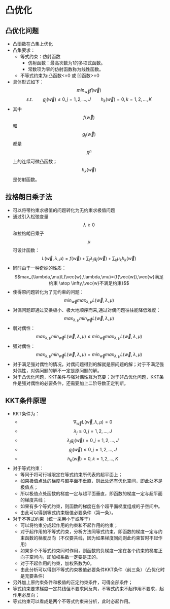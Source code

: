 # 凸优化

## **凸优化问题**

* 凸函数在凸集上优化
* 凸集要求：
  * 等式约束：仿射函数
    * 仿射函数：最高次数为1的多项式函数。
    * 常数项为零的仿射函数称为线性函数。
  * 不等式约束为:凸函数<=0 或 凹函数>=0
* 具体形式如下： $$min_{\vec{w}}f(\vec{w})$$ $$s.t.\qquad g_j(\vec{w})\le0,j=1,2,...,J\qquad h_k(\vec{w})=0,k=1,2,...,K$$
* 其中$$f(\vec{w})$$和$$g_j(\vec{w})$$都是$$R^n$$上的连续可微凸函数；$$h_k(\vec{w})$$是仿射函数。

## **拉格朗日乘子法**

* 可以将带约束求极值的问题转化为无约束求极值问题
* 通过引入松弛变量$$\lambda\ge0$$和拉格朗日乘子$$\mu$$可设计函数： $$L(\vec{w},\lambda,\mu)=f(\vec{w})+\sum_j\lambda_jg_j(\vec{w})+\sum_k\mu_kh_k(\vec{w})$$
* 同时由于一种奇妙的性质： $$max_{\lambda,\mu}L(\vec{w},\lambda,\mu)={f(\vec{w}),\vec{w}满足约束 \atop \infty,\vec{w}不满足约束}$$
* 使得原问题转化为了无约束的问题： $$min_{\vec{w}}max_{\lambda,\mu}L(\vec{w},\lambda,\mu)$$
* 对偶问题即通过交换极小、极大地顺序而来,通过对偶问题往往能降低难度： $$max_{\lambda,\mu}min_{\vec{w}}L(\vec{w},\lambda,\mu)$$
* 弱对偶性： $$max_{\lambda,\mu}min_{\vec{w}}L(\vec{w},\lambda,\mu)\le min_{\vec{w}}max_{\lambda,\mu}L(\vec{w},\lambda,\mu)$$
* 强对偶性： $$max_{\lambda,\mu}min_{\vec{w}}L(\vec{w},\lambda,\mu)=min_{\vec{w}}max_{\lambda,\mu}L(\vec{w},\lambda,\mu)$$
* 对于满足强对偶性的情况，对偶问题得到的解就是原问题的解；对于不满足强对偶性，对偶问题的解不一定是原问题的解。
* 对于凸优化问题，KKT条件与强对偶性互为充要；对于非凸优化问题，KKT条件是强对偶性的必要条件，还需要加上二阶导数正定判断。

## **KKT条件原理**

* KKT条件为：
  * $$\nabla_{\vec{w}}{L(\vec{w},\lambda,\mu)}=0$$
  * $$\lambda_j\ge 0,j=1,2,...,J$$
  * $$\lambda_jg_j(\vec{w})=0,j=1,2,...,J$$
  * $$g_j(\vec{w})\le0,j=1,2,...,J$$
  * $$h_k(\vec{w})=0,k=1,2,...,K$$
* 对于等式约束：
  * 等同于将可行域限定在等式约束所代表的超平面上；
  * 如果极值点处的梯度与超平面不垂直，则此处还有优化空间，即此处不是极值点；
  * 所以极值点处函数的梯度一定与超平面垂直，即函数的梯度一定与超平面的梯度共线；
  * 如果有多个等式约束，则函数的梯度在各个超平面梯度组成的子空间中。
  * 由此可以得到等式约束极值必要条件（第一条）。
* 对于不等式约束（统一采用小于或等于）
  * 可以将约束分成起作用的约束和不起作用的约束；
  * 对于起作用的不等式约束，分析方法同等式约束，即函数的梯度一定与约束函数的梯度反向（不仅要共线，因为如果梯度同向则此约束暂时不起作用）
  * 如果多个不等式约束同时作用，则函数的负梯度一定在各个约束的梯度正向子空间内，即加权系数一定要是正的。
  * 对于不起作用的约束，加权系数为0。
  * 由此分析可以得到不等式约束极值必要条件KKT条件（前三条）（凸优化时是充要条件）
* 另外加上原约束条件和极值的正定约束条件，可得全部条件；
* 等式约束要求梯度一定共线但不要求同反向，不等式约束不起作用不要求，起作用必反向；
* 等式约束可以看成是两个不等式约束来分析，此时必起作用。
